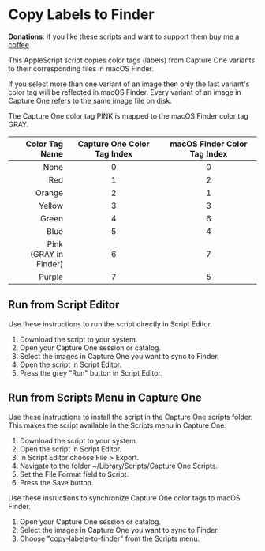 # Copy Labels to Finder

**Donations**: if you like these scripts and want to support them [buy me a coffee](https://buymeacoffee.com/walterrowe).

This AppleScript script copies color tags (labels) from Capture One variants to their corresponding files in macOS Finder.

If you select more than one variant of an image then only the last variant's color tag will be reflected in macOS Finder. Every variant of an image in Capture One refers to the same image file on disk.

The Capture One color tag PINK is mapped to the macOS Finder color tag GRAY.

| Color Tag Name | Capture One Color Tag Index | macOS Finder Color Tag Index |
| ---: | :--: | :--: |
| None | 0 | 0 |
| Red | 1 | 2 |
| Orange | 2 | 1 |
| Yellow | 3 | 3 |
| Green | 4 | 6 |
| Blue | 5 | 4 |
| Pink<br>(GRAY in Finder) | 6 | 7 |
| Purple | 7 | 5 |

## Run from Script Editor

Use these instructions to run the script directly in Script Editor.

1. Download the script to your system.
2. Open your Capture One session or catalog.
3. Select the images in Capture One you want to sync to Finder.
4. Open the script in Script Editor.
5. Press the grey "Run" button in Script Editor.

## Run from Scripts Menu in Capture One

Use these instructions to install the script in the Capture One scripts folder. This makes the script available in the Scripts menu in Capture One.

1. Download the script to your system.
2. Open the script in Script Editor.
3. In Script Editor choose File > Export.
4. Navigate to the folder ~/Library/Scripts/Capture One Scripts.
5. Set the File Format field to Script.
6. Press the Save button.

Use these insructions to synchronize Capture One color tags to macOS Finder.

1. Open your Capture One session or catalog.
2. Select the images in Capture One you want to sync to Finder.
3. Choose "copy-labels-to-finder" from the Scripts menu.
